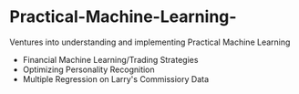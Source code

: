 # Practical-Machine-Learning-
Ventures into understanding and implementing Practical Machine Learning 

- Financial Machine Learning/Trading Strategies
- Optimizing Personality Recognition
- Multiple Regression on Larry's Commissiory Data
